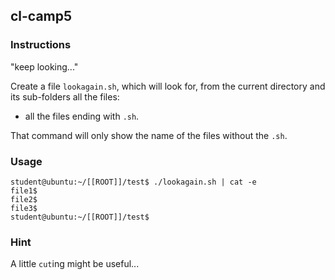 ## cl-camp5

### Instructions

"keep looking..."

Create a file `lookagain.sh`, which will look for, from the current directory and its sub-folders all the files:

- all the files ending with `.sh`.

That command will only show the name of the files without the `.sh`.

### Usage

```console
student@ubuntu:~/[[ROOT]]/test$ ./lookagain.sh | cat -e
file1$
file2$
file3$
student@ubuntu:~/[[ROOT]]/test$
```

### Hint

A little `cut`ing might be useful...
